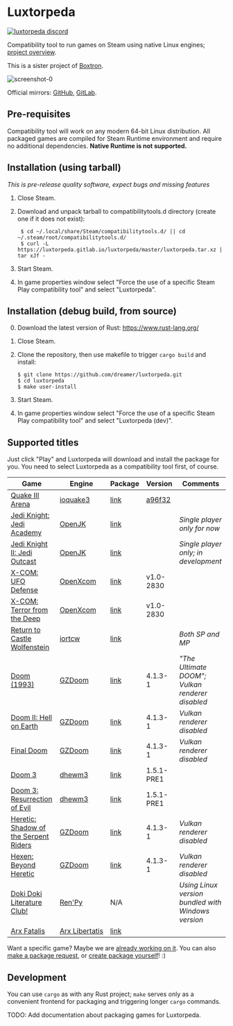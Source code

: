 # Luxtorpeda

[![luxtorpeda discord](https://img.shields.io/discord/514567252864008206.svg?label=discord)](https://discord.gg/8mFhUPX)

Compatibility tool to run games on Steam using native Linux engines; [project overview](https://github.com/dreamer/luxtorpeda/wiki).

This is a sister project of [Boxtron](https://github.com/dreamer/boxtron/).

![screenshot-0](https://user-images.githubusercontent.com/3967/61964568-7b674500-afce-11e9-9c42-ef6cc1b425b6.png)

Official mirrors:
[GitHub](https://github.com/dreamer/luxtorpeda),
[GitLab](https://gitlab.com/luxtorpeda/luxtorpeda).

## Pre-requisites

Compatibility tool will work on any modern 64-bit Linux distribution.
All packaged games are compiled for Steam Runtime environment and require no
additional dependencies. **Native Runtime is not supported.**

## Installation (using tarball)

*This is pre-release quality software, expect bugs and missing features*

1. Close Steam.
2. Download and unpack tarball to compatibilitytools.d directory (create one if it does not exist):

        $ cd ~/.local/share/Steam/compatibilitytools.d/ || cd ~/.steam/root/compatibilitytools.d/
        $ curl -L https://luxtorpeda.gitlab.io/luxtorpeda/master/luxtorpeda.tar.xz | tar xJf -

3. Start Steam.
4. In game properties window select "Force the use of a specific Steam Play
   compatibility tool" and select "Luxtorpeda".

## Installation (debug build, from source)

0. Download the latest version of Rust: https://www.rust-lang.org/
1. Close Steam.
2. Clone the repository, then use makefile to trigger `cargo build` and install:

       $ git clone https://github.com/dreamer/luxtorpeda.git
       $ cd luxtorpeda
       $ make user-install

3. Start Steam.
4. In game properties window select "Force the use of a specific Steam Play
   compatibility tool" and select "Luxtorpeda&nbsp;(dev)".

## Supported titles

Just click "Play" and Luxtorpeda will download and install the package for you.
You need to select Luxtorpeda as a compatibility tool first, of course.

| Game | Engine | Package | Version | Comments
|---   |---     |---	  |---      |---
| [Quake III Arena](https://store.steampowered.com/app/2200/) | [ioquake3](https://ioquake3.org/) | [link](https://luxtorpeda.gitlab.io/packages/ioq3/) | [a96f32](https://github.com/ioquake/ioq3/tree/a96f32eba2ed01f0a7ad8a321d1863e8ef43da3d) |
| [Jedi Knight: Jedi Academy](https://store.steampowered.com/app/6020/) | [OpenJK](https://github.com/JACoders/OpenJK) | [link](https://luxtorpeda.gitlab.io/packages/openjk/) | | *Single player only for now*
| [Jedi Knight II: Jedi Outcast](https://store.steampowered.com/app/6030/) | [OpenJK](https://github.com/JACoders/OpenJK) | [link](https://luxtorpeda.gitlab.io/packages/openjk/) | | *Single player only; in development*
| [X-COM: UFO Defense](https://store.steampowered.com/app/7760/) | [OpenXcom](https://openxcom.org/) | [link](https://luxtorpeda.gitlab.io/packages/openxcom/) | v1.0-2830 |
| [X-COM: Terror from the Deep](https://store.steampowered.com/app/7650/) | [OpenXcom](https://openxcom.org/) | [link](https://luxtorpeda.gitlab.io/packages/openxcom/) | v1.0-2830 |
| [Return to Castle Wolfenstein](https://store.steampowered.com/app/9010/) | [iortcw](https://github.com/iortcw/iortcw) | [link](https://luxtorpeda.gitlab.io/packages/iortcw/) | | *Both SP and MP*
| [Doom (1993)](https://store.steampowered.com/app/2280/) | [GZDoom](https://zdoom.org/) | [link](https://luxtorpeda.gitlab.io/packages/gzdoom/) | 4.1.3-1 | *"The Ultimate DOOM"; Vulkan renderer disabled*
| [Doom II: Hell on Earth](https://store.steampowered.com/app/2300/) | [GZDoom](https://zdoom.org/) | [link](https://luxtorpeda.gitlab.io/packages/gzdoom/) | 4.1.3-1 | *Vulkan renderer disabled*
| [Final Doom](https://store.steampowered.com/app/2290/) | [GZDoom](https://zdoom.org/) | [link](https://luxtorpeda.gitlab.io/packages/gzdoom/) | 4.1.3-1 | *Vulkan renderer disabled*
| [Doom 3](https://store.steampowered.com/app/9050/) | [dhewm3](https://dhewm3.org/) | [link](https://luxtorpeda.gitlab.io/packages/dhewm3/) | 1.5.1-PRE1 |
| [Doom 3: Resurrection of Evil](https://store.steampowered.com/app/9070/) | [dhewm3](https://dhewm3.org/) | [link](https://luxtorpeda.gitlab.io/packages/dhewm3/) | 1.5.1-PRE1 |
| [Heretic: Shadow of the Serpent Riders](https://store.steampowered.com/app/2390/) | [GZDoom](https://zdoom.org/) | [link](https://luxtorpeda.gitlab.io/packages/gzdoom/) | 4.1.3-1 | *Vulkan renderer disabled*
| [Hexen: Beyond Heretic](https://store.steampowered.com/app/2360/) | [GZDoom](https://zdoom.org/) | [link](https://luxtorpeda.gitlab.io/packages/gzdoom/) | 4.1.3-1 | *Vulkan renderer disabled*
| [Doki Doki Literature Club!](https://store.steampowered.com/app/698780/) | [Ren'Py](https://www.renpy.org/) | N/A | | *Using Linux version bundled with Windows version*
| [Arx Fatalis](https://store.steampowered.com/app/1700/) | [Arx&nbsp;Libertatis](https://arx-libertatis.org/) | [link](https://luxtorpeda.gitlab.io/packages/arxlibertatis/) | | 

Want a specific game? Maybe we are
[already working on it](https://github.com/dreamer/luxtorpeda/wiki/Game-engines#on-agenda-wip-and-supported-engines).
You can also
[make a package request](https://github.com/dreamer/luxtorpeda/issues/new),
or
[create package yourself](https://github.com/dreamer/luxtorpeda/wiki/Packaging-tutorial)! :)

## Development

You can use `cargo` as with any Rust project; `make` serves only as a convenient
frontend for packaging and triggering longer `cargo` commands.

TODO: Add documentation about packaging games for Luxtorpeda.
